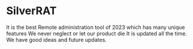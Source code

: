 # SilverRAT
It is the best Remote administration tool of 2023 which has many unique features We never neglect or let our product die It is updated all the time. We have good ideas and future updates.
